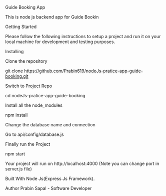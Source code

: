 Guide Booking App

This is node js backend app for Guide Bookin

Getting Started

Please follow the following instructions to setup a project and run it on your local machine for development and testing purposes.

Installing

Clone the repository

git clone https://github.com/Prabin619/nodeJs-pratice-app-guide-booking.git

Switch to Project Repo

cd nodeJs-pratice-app-guide-booking

Install all the node_modules

npm install

Change the database name and connection

Go to api/config/database.js

Finally run the Project

npm start

Your project will run on http://localhost:4000 (Note you can change port in server.js file)

Built With
Node Js(Express Js Framework).

Author
Prabin Sapal - Software Developer